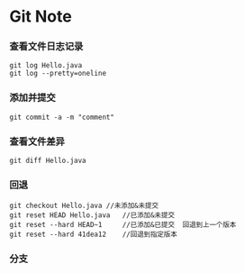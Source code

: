 # Git Note

### 查看文件日志记录
	git log Hello.java 
	git log --pretty=oneline 

### 添加并提交
	git commit -a -m "comment" 

### 查看文件差异
	git diff Hello.java

### 回退
	git checkout Hello.java	//未添加&未提交 
	git reset HEAD Hello.java	//已添加&未提交
	git reset --hard HEAD~1		//已添加&已提交  回退到上一个版本
	git reset --hard 41dea12	//回退到指定版本

### 分支
	
